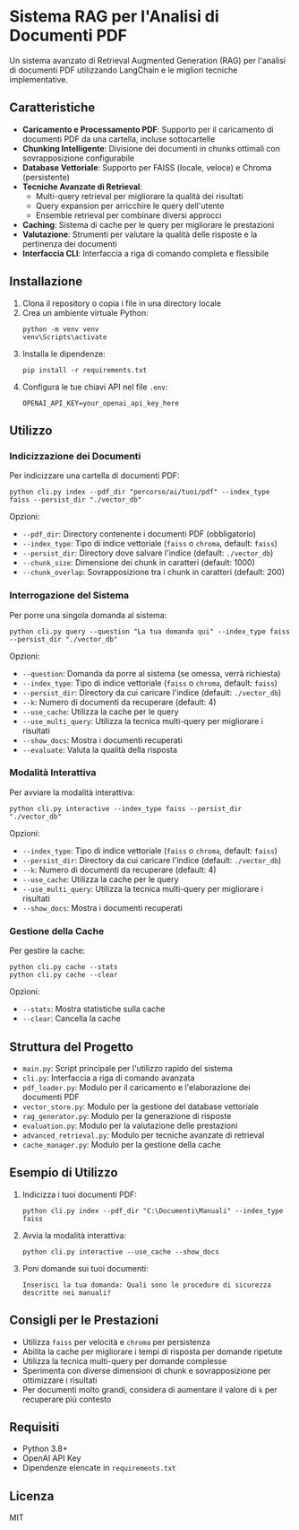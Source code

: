 # Sistema RAG per l'Analisi di Documenti PDF

Un sistema avanzato di Retrieval Augmented Generation (RAG) per l'analisi di documenti PDF utilizzando LangChain e le migliori tecniche implementative.

## Caratteristiche

- **Caricamento e Processamento PDF**: Supporto per il caricamento di documenti PDF da una cartella, incluse sottocartelle
- **Chunking Intelligente**: Divisione dei documenti in chunks ottimali con sovrapposizione configurabile
- **Database Vettoriale**: Supporto per FAISS (locale, veloce) e Chroma (persistente)
- **Tecniche Avanzate di Retrieval**:
  - Multi-query retrieval per migliorare la qualità dei risultati
  - Query expansion per arricchire le query dell'utente
  - Ensemble retrieval per combinare diversi approcci
- **Caching**: Sistema di cache per le query per migliorare le prestazioni
- **Valutazione**: Strumenti per valutare la qualità delle risposte e la pertinenza dei documenti
- **Interfaccia CLI**: Interfaccia a riga di comando completa e flessibile

## Installazione

1. Clona il repository o copia i file in una directory locale
2. Crea un ambiente virtuale Python:
   ```
   python -m venv venv
   venv\Scripts\activate
   ```
3. Installa le dipendenze:
   ```
   pip install -r requirements.txt
   ```
4. Configura le tue chiavi API nel file `.env`:
   ```
   OPENAI_API_KEY=your_openai_api_key_here
   ```

## Utilizzo

### Indicizzazione dei Documenti

Per indicizzare una cartella di documenti PDF:

```
python cli.py index --pdf_dir "percorso/ai/tuoi/pdf" --index_type faiss --persist_dir "./vector_db"
```

Opzioni:
- `--pdf_dir`: Directory contenente i documenti PDF (obbligatorio)
- `--index_type`: Tipo di indice vettoriale (`faiss` o `chroma`, default: `faiss`)
- `--persist_dir`: Directory dove salvare l'indice (default: `./vector_db`)
- `--chunk_size`: Dimensione dei chunk in caratteri (default: 1000)
- `--chunk_overlap`: Sovrapposizione tra i chunk in caratteri (default: 200)

### Interrogazione del Sistema

Per porre una singola domanda al sistema:

```
python cli.py query --question "La tua domanda qui" --index_type faiss --persist_dir "./vector_db"
```

Opzioni:
- `--question`: Domanda da porre al sistema (se omessa, verrà richiesta)
- `--index_type`: Tipo di indice vettoriale (`faiss` o `chroma`, default: `faiss`)
- `--persist_dir`: Directory da cui caricare l'indice (default: `./vector_db`)
- `--k`: Numero di documenti da recuperare (default: 4)
- `--use_cache`: Utilizza la cache per le query
- `--use_multi_query`: Utilizza la tecnica multi-query per migliorare i risultati
- `--show_docs`: Mostra i documenti recuperati
- `--evaluate`: Valuta la qualità della risposta

### Modalità Interattiva

Per avviare la modalità interattiva:

```
python cli.py interactive --index_type faiss --persist_dir "./vector_db"
```

Opzioni:
- `--index_type`: Tipo di indice vettoriale (`faiss` o `chroma`, default: `faiss`)
- `--persist_dir`: Directory da cui caricare l'indice (default: `./vector_db`)
- `--k`: Numero di documenti da recuperare (default: 4)
- `--use_cache`: Utilizza la cache per le query
- `--use_multi_query`: Utilizza la tecnica multi-query per migliorare i risultati
- `--show_docs`: Mostra i documenti recuperati

### Gestione della Cache

Per gestire la cache:

```
python cli.py cache --stats
python cli.py cache --clear
```

Opzioni:
- `--stats`: Mostra statistiche sulla cache
- `--clear`: Cancella la cache

## Struttura del Progetto

- `main.py`: Script principale per l'utilizzo rapido del sistema
- `cli.py`: Interfaccia a riga di comando avanzata
- `pdf_loader.py`: Modulo per il caricamento e l'elaborazione dei documenti PDF
- `vector_store.py`: Modulo per la gestione del database vettoriale
- `rag_generator.py`: Modulo per la generazione di risposte
- `evaluation.py`: Modulo per la valutazione delle prestazioni
- `advanced_retrieval.py`: Modulo per tecniche avanzate di retrieval
- `cache_manager.py`: Modulo per la gestione della cache

## Esempio di Utilizzo

1. Indicizza i tuoi documenti PDF:
   ```
   python cli.py index --pdf_dir "C:\Documenti\Manuali" --index_type faiss
   ```

2. Avvia la modalità interattiva:
   ```
   python cli.py interactive --use_cache --show_docs
   ```

3. Poni domande sui tuoi documenti:
   ```
   Inserisci la tua domanda: Quali sono le procedure di sicurezza descritte nei manuali?
   ```

## Consigli per le Prestazioni

- Utilizza `faiss` per velocità e `chroma` per persistenza
- Abilita la cache per migliorare i tempi di risposta per domande ripetute
- Utilizza la tecnica multi-query per domande complesse
- Sperimenta con diverse dimensioni di chunk e sovrapposizione per ottimizzare i risultati
- Per documenti molto grandi, considera di aumentare il valore di `k` per recuperare più contesto

## Requisiti

- Python 3.8+
- OpenAI API Key
- Dipendenze elencate in `requirements.txt`

## Licenza

MIT